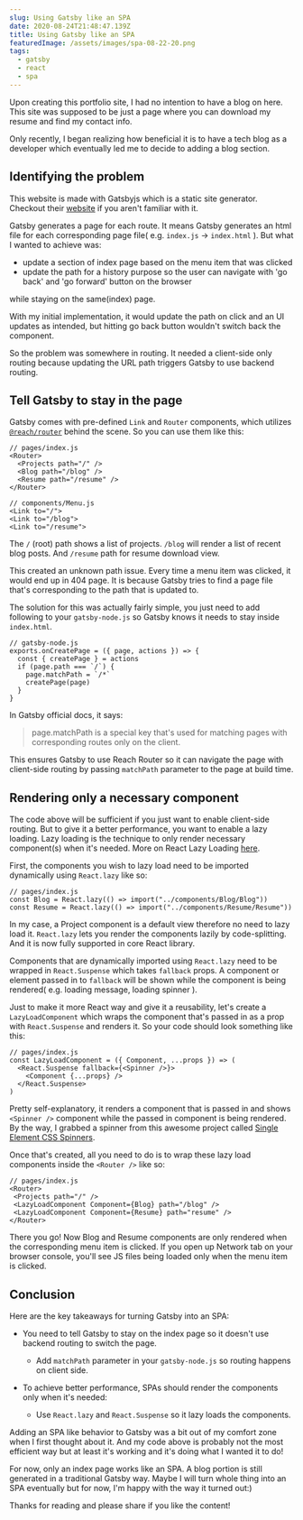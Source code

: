 ```yaml
---
slug: Using Gatsby like an SPA
date: 2020-08-24T21:48:47.139Z
title: Using Gatsby like an SPA
featuredImage: /assets/images/spa-08-22-20.png
tags:
  - gatsby
  - react
  - spa
---
```

Upon creating this portfolio site, I had no intention to have a blog on here. This site was supposed to be just a page where you can download my resume and find my contact info. 

Only recently, I began realizing how beneficial it is to have a tech blog as a developer which eventually led me to decide to adding a blog section.

## Identifying the problem

This website is made with Gatsbyjs which is a static site generator. Checkout their [website](https://www.gatsbyjs.com) if you aren't familiar with it. 

Gatsby generates a page for each route. It means Gatsby generates an html file for each corresponding page file( e.g. `index.js` -> `index.html` ). But what I wanted to achieve was:

* update a section of index page based on the menu item that was clicked
* update the path for a history purpose so the user can navigate with 'go back' and 'go forward' button on the browser

while staying on the same(index) page. 

With my initial implementation, it would update the path on click and an UI updates as intended, but hitting go back button wouldn't switch back the component. 

So the problem was somewhere in routing. It needed a client-side only routing because updating the URL path triggers Gatsby to use backend routing.

## Tell Gatsby to stay in the page

Gatsby comes with pre-defined `Link` and `Router` components, which utilizes [`@reach/router`](https://reach.tech/router/) behind the scene. So you can use them like this:

```
// pages/index.js
<Router>
  <Projects path="/" />
  <Blog path="/blog" />
  <Resume path="/resume" />
</Router>

// components/Menu.js
<Link to="/">
<Link to="/blog">
<Link to="/resume">
```

The `/` (root) path shows a list of projects. `/blog` will render a list of recent blog posts. And `/resume` path for resume download view.

This created an unknown path issue. Every time a menu item was clicked, it would end up in 404 page. It is because Gatsby tries to find a page file that's corresponding to the path that is updated to. 

The solution for this was actually fairly simple, you just need to add following to your `gatsby-node.js` so Gatsby knows it needs to stay inside `index.html`.

```
// gatsby-node.js
exports.onCreatePage = ({ page, actions }) => {
  const { createPage } = actions
  if (page.path === `/`) {
    page.matchPath = `/*`
    createPage(page)
  }
}
```

In Gatsby official docs, it says: 

> page.matchPath is a special key that's used for matching pages with corresponding routes only on the client.

This ensures Gatsby to use Reach Router so it can navigate the page with client-side routing by passing `matchPath` parameter to the page at build time.

## Rendering only a necessary component

The code above will be sufficient if you just want to enable client-side routing. But to give it a better performance, you want to enable a lazy loading. Lazy loading is the technique to only render necessary component(s) when it's needed. More on React Lazy Loading [here](https://reactjs.org/docs/code-splitting.html).

First, the components you wish to lazy load need to be imported dynamically using `React.lazy` like so:

```
// pages/index.js
const Blog = React.lazy(() => import("../components/Blog/Blog"))
const Resume = React.lazy(() => import("../components/Resume/Resume"))
```

In my case, a Project component is a default view therefore no need to lazy load it. `React.lazy` lets you render the components lazily by code-splitting. And it is now fully supported in core React library.

Components that are dynamically imported using `React.lazy` need to be wrapped in `React.Suspense` which takes `fallback` props. A component or element passed in to `fallback` will be shown while the component is being rendered( e.g. loading message, loading spinner ). 

Just to make it more React way and give it a reusability, let's create a `LazyLoadComponent` which wraps the component that's passed in as a prop with `React.Suspense` and renders it. So your code should look something like this:

```
// pages/index.js
const LazyLoadComponent = ({ Component, ...props }) => (
  <React.Suspense fallback={<Spinner />}>
    <Component {...props} />
  </React.Suspense>
)
```

Pretty self-explanatory, it renders a component that is passed in and shows `<Spinner />`  component while the passed in component is being rendered. By the way, I grabbed a spinner from this awesome project called [Single Element CSS Spinners](https://projects.lukehaas.me/css-loaders/).

Once that's created, all you need to do is to wrap these lazy load components inside the `<Router />` like so:

```
// pages/index.js
<Router>
 <Projects path="/" />
 <LazyLoadComponent Component={Blog} path="/blog" />
 <LazyLoadComponent Component={Resume} path="resume" />
</Router>
```

There you go! Now Blog and Resume components are only rendered when the corresponding menu item is clicked. If you open up Network tab on your browser console, you'll see JS files being loaded only when the menu item is clicked.

## Conclusion

Here are the key takeaways for turning Gatsby into an SPA:

* You need to tell Gatsby to stay on the index page so it doesn't use backend routing to switch the page.

  * Add `matchPath` parameter in your `gatsby-node.js` so routing happens on client side.
* To achieve better performance, SPAs should render the components only when it's needed:

  * Use `React.lazy` and `React.Suspense` so it lazy loads the components.

Adding an SPA like behavior to Gatsby was a bit out of my comfort zone when I first thought about it. And my code above is probably not the most efficient way but at least it's working and it's doing what I wanted it to do!

For now, only an index page works like an SPA. A blog portion is still generated in a traditional Gatsby way. Maybe I will turn whole thing into an SPA eventually but for now, I'm happy with the way it turned out:)

Thanks for reading and please share if you like the content!